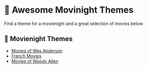 # :movie_camera: Awesome Movinight Themes
Find a theme for a movienight and a great selection of movies below

## :dart: Movienight Themes
* [Movies of Wes Anderson](./WesAnderson.md)
* [French Movies](./FrenchMovies.md)
* [Movies of Woody Allen](./WoodyAllen.md)
